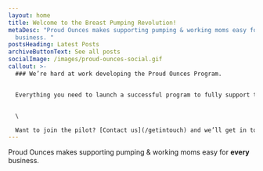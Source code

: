 ```yaml
---
layout: home
title: Welcome to the Breast Pumping Revolution!
metaDesc: "Proud Ounces makes supporting pumping & working moms easy for every
  business. "
postsHeading: Latest Posts
archiveButtonText: See all posts
socialImage: /images/proud-ounces-social.gif
callout: >-
  ### We’re hard at work developing the Proud Ounces Program.


  Everything you need to launch a successful program to fully support the pumping & working mother(s) in your workforce.


  \

  Want to join the pilot? [Contact us](/getintouch) and we’ll get in touch.
---
```

Proud Ounces makes supporting pumping & working moms easy for **every** business.